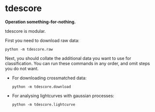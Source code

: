 # tdescore

**Operation something-for-nothing.**

tdescore is modular.

First you need to download raw data:

```commandline
python -m tdescore.raw
```

Next, you should collate the additional data you want to use for classification. 
You can run these commands in any order, and omit steps you do not want.

* For downloading crossmatched data:
    ```commandline
    python -m tdescore.download
    ```

* For analysing lightcurves with gaussian processes: 
    ```commandline
    python -m tdescore.lightcurve
    ```
